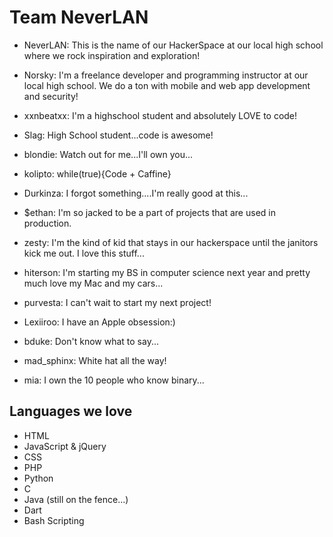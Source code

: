 # Team NeverLAN

- NeverLAN: This is the name of our HackerSpace at our local high school where we rock inspiration and exploration!

- Norsky: I'm a freelance developer and programming instructor at our local high school.  We do a ton with mobile and web app development and security!
- xxnbeatxx: I'm a highschool student and absolutely LOVE to code!  
- Slag: High School student...code is awesome!
- blondie: Watch out for me...I'll own you...
- kolipto: while(true){Code + Caffine}
- Durkinza: I forgot something....I'm really good at this...
- $ethan: I'm so jacked to be a part of projects that are used in production.
- zesty: I'm the kind of kid that stays in our hackerspace until the janitors kick me out.  I love this stuff...
- hiterson: I'm starting my BS in computer science next year and pretty much love my Mac and my cars...
- purvesta: I can't wait to start my next project!
- Lexiiroo: I have an Apple obsession:)
- bduke: Don't know what to say...
- mad_sphinx: White hat all the way!
- mia: I own the 10 people who know binary...


## Languages we love

- HTML
- JavaScript & jQuery
- CSS
- PHP
- Python
- C
- Java (still on the fence...)
- Dart
- Bash Scripting
